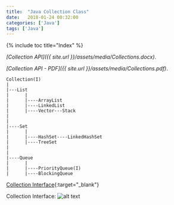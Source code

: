 ```yaml
---
title:  "Java Collection Class"
date:   2018-01-24 00:32:00
categories: ['Java']
tags: ['Java']
---
```



{% include toc title="Index" %}

*[Collection API]({{ site.url }}/assets/media/Collections.docx)*.

*[Collection API - PDF]({{ site.url }}/assets/media/Collections.pdf)*.
```
Collection(I)
|
|---List
|      |
|      |----ArrayList
|      |----LinkedList
|      |----Vector---Stack
|      
|      
|----Set
|      |
|      |----HashSet----LinkedHashSet
|      |----TreeSet
|      
|      
|----Queue
|      |
|      |----PriorityQueue(I)
|      |----BlockingQueue
```
[Collection Interface](http://blogs.bgsu.edu/nitinc/2017/02/11/collection/){:target="_blank"}

Collection Interface:
![alt text](https://blogs.bgsu.edu/nitinc/files/2015/01/Screen-Shot-2015-01-24-at-4.15.39-PM.png)
